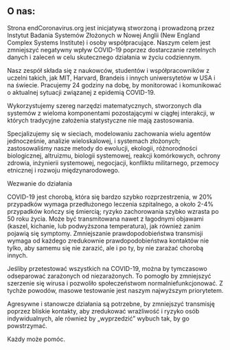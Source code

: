 ## O nas:

Strona endCoronavirus.org jest inicjatywą stworzoną i prowadzoną przez Instytut Badania Systemów Złożonych w Nowej Anglii (New England Complex Systems Institute) i osoby współpracujące. Naszym celem jest zmniejszyć negatywny wpływ COVID-19 poprzez dostarczanie rzetelnych danych i zaleceń w celu skutecznego działania w życiu codziennym.

Nasz zespół składa się z naukowców, studentów i współpracowników z uczelni takich, jak MIT, Harvard, Brandeis i innych uniwersytetów w USA i na świecie. Pracujemy 24 godziny na dobę, by monitorować i komunikować o aktualnej sytuacji związanej z epidemią COVID-19.

Wykorzystujemy szereg narzędzi matematycznych, stworzonych dla systemów z wieloma komponentami pozostającymi w ciągłej interakcji, w których tradycyjne założenia statystyczne nie mają zastosowania.

Specjalizujemy się w sieciach, modelowaniu zachowania wielu agentów jednocześnie, analizie wieloskalowej, i systemach złożonych; zastosowaliśmy nasze metody do ewolucji, ekologii, różnorodności biologicznej, altruizmu, biologii systemowej, reakcji komórkowych, ochrony zdrowia, inżynierii systemowej, negocjacji, konfliktu militarnego, przemocy etnicznej i rozwoju międzynarodowego.



Wezwanie do działania

COVID-19 jest chorobą, która się bardzo szybko rozprzestrzenia, w 20% przypadków wymaga przedłużonego leczenia szpitalnego, a około 2-4% przypadków kończy się śmiercią; ryzyko zachorowania szybko wzrasta po 50 roku życia. Może być transmitowana nawet z łagodnymi objawami (kaszel, kichanie, lub podwyższona temperatura), jak również zanim pojawią się symptomy. Zmniejszanie prawdopodobieństwa transmisji wymaga od każdego zredukownie prawdopodobieństwa kontaktów nie tylko, aby samemu się nie zarazić, ale i po ty, by nie zarażać chorobą innych.

Jeśliby przetestować wszystkich na COVID-19, można by tymczasowo odseparować zarażonych od niezarażonych. To pomogło by zmniejszyć szerzenie się wirusa i pozwoliło społeczeństwom normalniefunkcjonować. Z tychże powodów, masowe testowanie jest naszym najwyższym priorytetem.

Agresywne i stanowcze działania są potrzebne, by zmniejszyć transmisję poprzez bliskie kontakty, aby zredukować wrażliwość i ryzyko osób indywidualnych, ale również by „wyprzedzić” wybuch tak, by go powstrzymać.

Każdy może pomóc.
